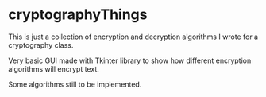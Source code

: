 # cryptographyThings

This is just a collection of encryption and decryption algorithms I wrote for a cryptography class.

Very basic GUI made with Tkinter library to show how different encryption algorithms will encrypt text.

Some algorithms still to be implemented.
